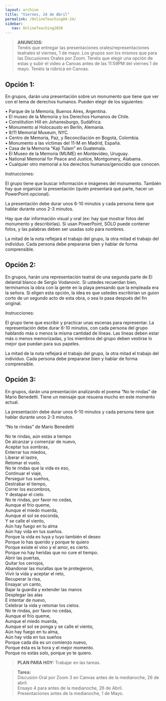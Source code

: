 ```yaml
---
layout: archive
title: "Viernes, 24 de Abril"
permalink: /OnlineTeaching04-24/
sidebar:
   nav: OnlineTeaching2020
---
```


> **ANUNCIOS:**      
> Tenéis que entregar las presentaciones orales/representaciones teatrales el viernes, 1 de mayo. Los grupos son los mismos que para las Discusiones Orales por Zoom. Tenéis que elegir una opción de estas y subir el video a Canvas antes de las 11:59PM del viernes 1 de mayo. Tenéis la rúbrica en Canvas.      

## Opción 1:      
  
En grupos, darán una presentación sobre un monumento que tiene que ver con el tema de derechos humanos. Pueden elegir de los siguientes:    

• Parque de la Memoria, Buenos Aires, Argentina.   
• El museo de la Memoria y los Derechos Humanos de Chile.    
• Constitution Hill en Johanesburgo, Sudáfrica.   
• Monumento al Holocausto en Berlín, Alemania.  
• 9/11 Memorial Museum, NYC.   
• Centro de Memoria, Paz, y Reconciliación en Bogotá, Colombia.   
• Monumento a las víctimas del 11-M en Madrid, España.  
• Casa de la Memoria “Kaji Tulam” en Guatemala.  
• El Museo de la Memoria (MUME) en Montevideo, Uruguay.   
• National Memorial for Peace and Justice, Montgomery, Alabama.   
• Cualquier otro memorial a los derechos humanos/genocidio que conocen.   
 

Instrucciones:   

El grupo tiene que buscar información e imágenes del monumento. También hay que organizar la presentación (quién presentará qué parte, hacer un PowerPoint opcional).    

La presentación debe durar unos 6-10 minutos y cada persona tiene que hablar durante unos 2-3 minutos.     

Hay que dar información visual y oral (ex: hay que mostrar fotos del monumento y describirlas). Si usan PowerPoint, SÓLO puede contener fotos, y las palabras deben ser usadas solo para nombres.    

La mitad de la nota reflejará el trabajo del grupo, la otra mitad el trabajo del individuo. Cada persona debe prepararse bien y hablar de forma comprensible.    

 

## Opción 2:    

En grupos, harán una representación teatral de una segunda parte de El delantal blanco de Sergio Vodanovic. Si ustedes recuerdan bien, terminamos la obra con la gente en la playa pensando que la empleada era la señora. Si eligen esta opción, la idea es que ustedes escribirían un guion corto de un segundo acto de esta obra, o sea lo pasa después del fin original.   

 

Instrucciones:    

El grupo tiene que escribir y practicar unas escenas para representar. La representación debe durar 6-10 minutos, con cada persona del grupo hablando más o menos la misma cantidad de líneas. Las líneas deben estar más o menos memorizadas, y los miembros del grupo deben vestirse lo mejor que puedan para sus papeles.     

La mitad de la nota reflejará el trabajo del grupo, la otra mitad el trabajo del individuo. Cada persona debe prepararse bien y hablar de forma comprensible.     

 

## Opción 3:   

En grupos, darán una presentación analizando el poema “No te rindas” de Mario Benedetti. Tiene un mensaje que resuena mucho en este momento actual.   

La presentación debe durar unos 6-10 minutos y cada persona tiene que hablar durante unos 2-3 minutos.    

 

“No te rindas” de Mario Benedetti     

No te rindas, aún estás a tiempo  
De alcanzar y comenzar de nuevo,  
Aceptar tus sombras,   
Enterrar tus miedos,   
Liberar el lastre,   
Retomar el vuelo.   
No te rindas que la vida es eso,   
Continuar el viaje,   
Perseguir tus sueños,    
Destrabar el tiempo,   
Correr los escombros,    
Y destapar el cielo.    
No te rindas, por favor no cedas,    
Aunque el frío queme,   
Aunque el miedo muerda,   
Aunque el sol se esconda,   
Y se calle el viento,    
Aún hay fuego en tu alma     
Aún hay vida en tus sueños.    
Porque la vida es tuya y tuyo también el deseo    
Porque lo has querido y porque te quiero    
Porque existe el vino y el amor, es cierto.    
Porque no hay heridas que no cure el tiempo.   
Abrir las puertas,   
Quitar los cerrojos,   
Abandonar las murallas que te protegieron,   
Vivir la vida y aceptar el reto,   
Recuperar la risa,   
Ensayar un canto,    
Bajar la guardia y extender las manos    
Desplegar las alas    
E intentar de nuevo,   
Celebrar la vida y retomar los cielos.    
No te rindas, por favor no cedas,    
Aunque el frío queme,    
Aunque el miedo muerda,   
Aunque el sol se ponga y se calle el viento,    
Aún hay fuego en tu alma,   
Aún hay vida en tus sueños    
Porque cada día es un comienzo nuevo,    
Porque ésta es la hora y el mejor momento.   
Porque no estás solo, porque yo te quiero.   


> **PLAN PARA HOY:**
> Trabajar en las tareas. 

> **Tarea:**  
> Discusión Oral por Zoom 3 en Canvas antes de la medianoche, 26 de abril.     
> Ensayo 4 para antes de la medianoche, 26 de Abril.   
> Presentaciones antes de la medianoche, 1 de Mayo.   
